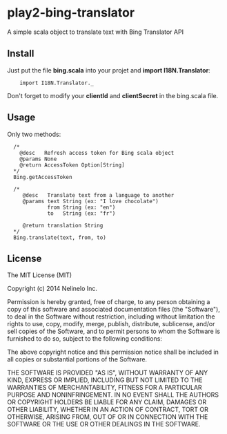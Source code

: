 play2-bing-translator
=====================
A simple scala object to translate text with Bing Translator API
## Install
Just put the file **bing.scala** into your projet and **import I18N.Translator**:
```
    import I18N.Translator._
```
Don't forget to modify your **clientId** and **clientSecret** in the bing.scala file.
## Usage
Only two methods:
```
  /*
    @desc   Refresh access token for Bing scala object
    @params None
    @return AccessToken Option[String]
  */
  Bing.getAccessToken
```
```
  /*  
     @desc   Translate text from a language to another
     @params text String (ex: "I love chocolate")
             from String (ex: "en")
             to   String (ex: "fr")
             
     @return translation String
  */
  Bing.translate(text, from, to)
```
## License
The MIT License (MIT)

Copyright (c) 2014 Nelinelo Inc.

Permission is hereby granted, free of charge, to any person obtaining a copy
of this software and associated documentation files (the "Software"), to deal
in the Software without restriction, including without limitation the rights
to use, copy, modify, merge, publish, distribute, sublicense, and/or sell
copies of the Software, and to permit persons to whom the Software is
furnished to do so, subject to the following conditions:

The above copyright notice and this permission notice shall be included in
all copies or substantial portions of the Software.

THE SOFTWARE IS PROVIDED "AS IS", WITHOUT WARRANTY OF ANY KIND, EXPRESS OR
IMPLIED, INCLUDING BUT NOT LIMITED TO THE WARRANTIES OF MERCHANTABILITY,
FITNESS FOR A PARTICULAR PURPOSE AND NONINFRINGEMENT. IN NO EVENT SHALL THE
AUTHORS OR COPYRIGHT HOLDERS BE LIABLE FOR ANY CLAIM, DAMAGES OR OTHER
LIABILITY, WHETHER IN AN ACTION OF CONTRACT, TORT OR OTHERWISE, ARISING FROM,
OUT OF OR IN CONNECTION WITH THE SOFTWARE OR THE USE OR OTHER DEALINGS IN
THE SOFTWARE.
